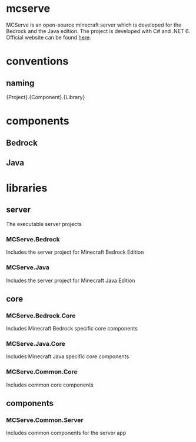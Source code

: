 # mcserve

MCServe is an open-source minecraft server which is developed for the Bedrock and the Java edition. The project is developed with C# and .NET 6. Official website can be found [here](https://lk-code.github.io/mcserve/).

# conventions

## naming

{Project}.{Component}.{Library}

# components

## Bedrock

## Java

# libraries

## server

The executable server projects

### MCServe.Bedrock
Includes the server project for Minecraft Bedrock Edition

### MCServe.Java
Includes the server project for Minecraft Java Edition

## core

### MCServe.Bedrock.Core
Includes Minecraft Bedrock specific core components

### MCServe.Java.Core
Includes Minecraft Java specific core components

### MCServe.Common.Core
Includes common core components

## components

### MCServe.Common.Server
Includes common components for the server app
